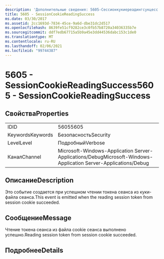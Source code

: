 ```yaml
---
description: 'Дополнительные сведения: 5605-Сессионкукиереадингсукцесс'
title: 5605 - SessionCookieReadingSuccess
ms.date: 03/30/2017
ms.assetid: 2cc1693d-7834-45ce-9a6d-dbe31dc2d517
ms.openlocfilehash: 8639fe51cf9282ce3c0fb57b8720a34036335b7e
ms.sourcegitcommit: ddf7edb67715a5b9a45e3dd44536dabc153c1de0
ms.translationtype: MT
ms.contentlocale: ru-RU
ms.lasthandoff: 02/06/2021
ms.locfileid: "99744387"
---
```

# <a name="5605---sessioncookiereadingsuccess"></a><span data-ttu-id="29807-103">5605 - SessionCookieReadingSuccess</span><span class="sxs-lookup"><span data-stu-id="29807-103">5605 - SessionCookieReadingSuccess</span></span>

## <a name="properties"></a><span data-ttu-id="29807-104">Свойства</span><span class="sxs-lookup"><span data-stu-id="29807-104">Properties</span></span>  
  
|||  
|-|-|  
|<span data-ttu-id="29807-105">ID</span><span class="sxs-lookup"><span data-stu-id="29807-105">ID</span></span>|<span data-ttu-id="29807-106">5605</span><span class="sxs-lookup"><span data-stu-id="29807-106">5605</span></span>|  
|<span data-ttu-id="29807-107">Keywords</span><span class="sxs-lookup"><span data-stu-id="29807-107">Keywords</span></span>|<span data-ttu-id="29807-108">Безопасность</span><span class="sxs-lookup"><span data-stu-id="29807-108">Security</span></span>|  
|<span data-ttu-id="29807-109">Level</span><span class="sxs-lookup"><span data-stu-id="29807-109">Level</span></span>|<span data-ttu-id="29807-110">Подробный</span><span class="sxs-lookup"><span data-stu-id="29807-110">Verbose</span></span>|  
|<span data-ttu-id="29807-111">Канал</span><span class="sxs-lookup"><span data-stu-id="29807-111">Channel</span></span>|<span data-ttu-id="29807-112">Microsoft-Windows-Application Server-Applications/Debug</span><span class="sxs-lookup"><span data-stu-id="29807-112">Microsoft-Windows-Application Server-Applications/Debug</span></span>|  
  
## <a name="description"></a><span data-ttu-id="29807-113">Описание</span><span class="sxs-lookup"><span data-stu-id="29807-113">Description</span></span>  

 <span data-ttu-id="29807-114">Это событие создается при успешном чтении токена сеанса из куки-файла сеанса.</span><span class="sxs-lookup"><span data-stu-id="29807-114">This event is emitted when the reading session token from session cookie succeeded.</span></span>  
  
## <a name="message"></a><span data-ttu-id="29807-115">Сообщение</span><span class="sxs-lookup"><span data-stu-id="29807-115">Message</span></span>  

 <span data-ttu-id="29807-116">Чтение токена сеанса из файла cookie сеанса выполнено успешно.</span><span class="sxs-lookup"><span data-stu-id="29807-116">Reading session token from session cookie succeeded.</span></span>  
  
## <a name="details"></a><span data-ttu-id="29807-117">Подробнее</span><span class="sxs-lookup"><span data-stu-id="29807-117">Details</span></span>
